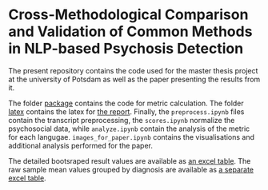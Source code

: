 # Cross-Methodological Comparison and Validation of Common Methods in NLP-based Psychosis Detection
The present repository contains the code used for the master thesis project at the university of Potsdam as well as the paper presenting the results from it.

The folder [package](https://github.com/flying-bear/MA_thesis/tree/main/package) contains the code for metric calculation.
The folder [latex](https://github.com/flying-bear/MA_thesis/tree/main/latex) contains the latex for [the report](https://github.com/flying-bear/MA_thesis/blob/main/thesis.pdf).
Finally, the `preprocess.ipynb` files contain the transcript preprocessing, the `scores.ipynb` normalize the psychosocial data, while `analyze.ipynb` contain the analysis of the metric for each langugae. `images_for_paper.ipynb` contains the visualisations and additional analysis performed for the paper. 

The detailed bootsraped result values are available as [an excel table](https://github.com/flying-bear/MA_thesis/blob/main/result_values.xlsx).
The raw sample mean values grouped by diagnosis are available as [a separate excel table](https://github.com/flying-bear/MA_thesis/blob/main/raw_sample_means.xlsx).
